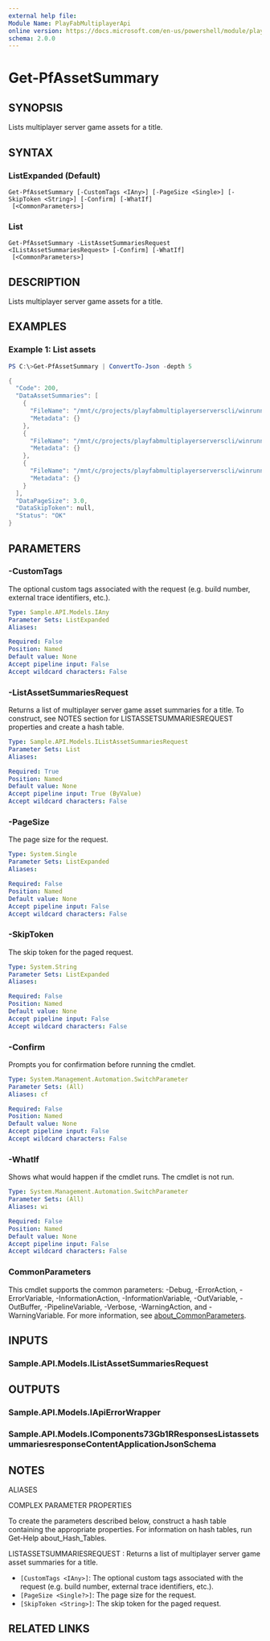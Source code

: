 ```yaml
---
external help file:
Module Name: PlayFabMultiplayerApi
online version: https://docs.microsoft.com/en-us/powershell/module/playfabmultiplayerapi/get-pfassetsummary
schema: 2.0.0
---
```


# Get-PfAssetSummary

## SYNOPSIS
Lists multiplayer server game assets for a title.

## SYNTAX

### ListExpanded (Default)
```
Get-PfAssetSummary [-CustomTags <IAny>] [-PageSize <Single>] [-SkipToken <String>] [-Confirm] [-WhatIf]
 [<CommonParameters>]
```

### List
```
Get-PfAssetSummary -ListAssetSummariesRequest <IListAssetSummariesRequest> [-Confirm] [-WhatIf]
 [<CommonParameters>]
```

## DESCRIPTION
Lists multiplayer server game assets for a title.

## EXAMPLES

### Example 1: List assets
```powershell
PS C:\>Get-PfAssetSummary | ConvertTo-Json -depth 5

{
  "Code": 200,
  "DataAssetSummaries": [
    {
      "FileName": "/mnt/c/projects/playfabmultiplayerserverscli/winrunnerSample.zip",
      "Metadata": {}
    },
    {
      "FileName": "/mnt/c/projects/playfabmultiplayerserverscli/winrunnerSample4.zip",
      "Metadata": {}
    },
    {
      "FileName": "/mnt/c/projects/playfabmultiplayerserverscli/winrunnerSample5.zip",
      "Metadata": {}
    }
  ],
  "DataPageSize": 3.0,
  "DataSkipToken": null,
  "Status": "OK"
}
```



## PARAMETERS

### -CustomTags
The optional custom tags associated with the request (e.g.
build number, external trace identifiers, etc.).

```yaml
Type: Sample.API.Models.IAny
Parameter Sets: ListExpanded
Aliases:

Required: False
Position: Named
Default value: None
Accept pipeline input: False
Accept wildcard characters: False
```

### -ListAssetSummariesRequest
Returns a list of multiplayer server game asset summaries for a title.
To construct, see NOTES section for LISTASSETSUMMARIESREQUEST properties and create a hash table.

```yaml
Type: Sample.API.Models.IListAssetSummariesRequest
Parameter Sets: List
Aliases:

Required: True
Position: Named
Default value: None
Accept pipeline input: True (ByValue)
Accept wildcard characters: False
```

### -PageSize
The page size for the request.

```yaml
Type: System.Single
Parameter Sets: ListExpanded
Aliases:

Required: False
Position: Named
Default value: None
Accept pipeline input: False
Accept wildcard characters: False
```

### -SkipToken
The skip token for the paged request.

```yaml
Type: System.String
Parameter Sets: ListExpanded
Aliases:

Required: False
Position: Named
Default value: None
Accept pipeline input: False
Accept wildcard characters: False
```

### -Confirm
Prompts you for confirmation before running the cmdlet.

```yaml
Type: System.Management.Automation.SwitchParameter
Parameter Sets: (All)
Aliases: cf

Required: False
Position: Named
Default value: None
Accept pipeline input: False
Accept wildcard characters: False
```

### -WhatIf
Shows what would happen if the cmdlet runs.
The cmdlet is not run.

```yaml
Type: System.Management.Automation.SwitchParameter
Parameter Sets: (All)
Aliases: wi

Required: False
Position: Named
Default value: None
Accept pipeline input: False
Accept wildcard characters: False
```

### CommonParameters
This cmdlet supports the common parameters: -Debug, -ErrorAction, -ErrorVariable, -InformationAction, -InformationVariable, -OutVariable, -OutBuffer, -PipelineVariable, -Verbose, -WarningAction, and -WarningVariable. For more information, see [about_CommonParameters](http://go.microsoft.com/fwlink/?LinkID=113216).

## INPUTS

### Sample.API.Models.IListAssetSummariesRequest

## OUTPUTS

### Sample.API.Models.IApiErrorWrapper

### Sample.API.Models.IComponents73Gb1RResponsesListassetsummariesresponseContentApplicationJsonSchema

## NOTES

ALIASES

COMPLEX PARAMETER PROPERTIES

To create the parameters described below, construct a hash table containing the appropriate properties. For information on hash tables, run Get-Help about_Hash_Tables.


LISTASSETSUMMARIESREQUEST <IListAssetSummariesRequest>: Returns a list of multiplayer server game asset summaries for a title.
  - `[CustomTags <IAny>]`: The optional custom tags associated with the request (e.g. build number, external trace identifiers, etc.).
  - `[PageSize <Single?>]`: The page size for the request.
  - `[SkipToken <String>]`: The skip token for the paged request.

## RELATED LINKS

